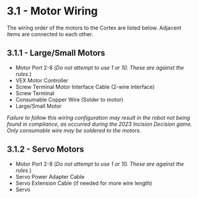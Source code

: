 # 3.1 - Motor Wiring

The wiring order of the motors to the Cortex are listed below. Adjacent items are connected to each other.

## 3.1.1 - Large/Small Motors

- Motor Port 2-8 (*Do not attempt to use 1 or 10. These are against the rules.*)
- VEX Motor Controller
- Screw Terminal Motor Interface Cable (2-wire interface)
- Screw Terminal
- Consumable Copper Wire (Solder to motor)
- Large/Small Motor

*Failure to follow this wiring configuration may result in the robot not being found in compliance, as occurred during the 2023 Incision Decision game. Only consumable wire may be soldered to the motors.*

## 3.1.2 - Servo Motors

- Motor Port 2-8 (*Do not attempt to use 1 or 10. These are against the rules.*)
- Servo Power Adapter Cable
- Servo Extension Cable (if needed for more wire length)
- Servo

